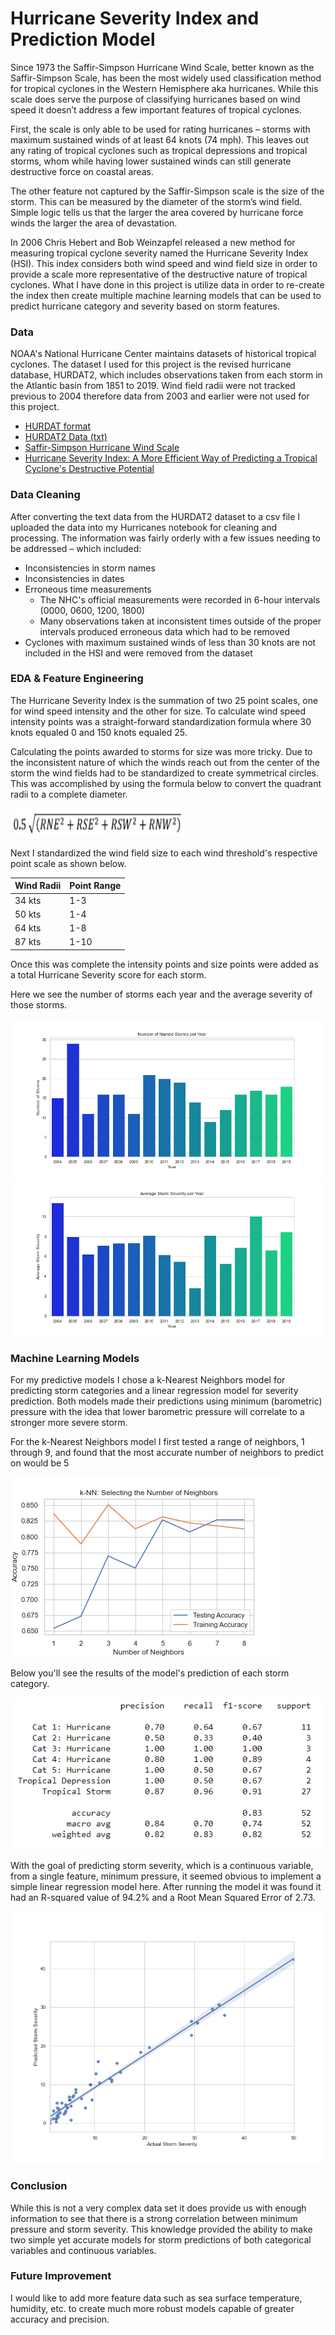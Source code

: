 # Hurricane Severity Index and Prediction Model

Since 1973 the Saffir-Simpson Hurricane Wind Scale, better known as the Saffir-Simpson Scale, has been the most widely used classification method for tropical cyclones in the Western Hemisphere aka hurricanes. While this scale does serve the purpose of classifying hurricanes based on wind speed it doesn’t address a few important features of tropical cyclones. 

First, the scale is only able to be used for rating hurricanes – storms with maximum sustained winds of at least 64 knots (74 mph). This leaves out any rating of tropical cyclones such as tropical depressions and tropical storms, whom while having lower sustained winds can still generate destructive force on coastal areas.

The other feature not captured by the Saffir-Simpson scale is the size of the storm. This can be measured by the diameter of the storm’s wind field. Simple logic tells us that the larger the area covered by hurricane force winds the larger the area of devastation. 

In 2006 Chris Hebert and Bob Weinzapfel released a new method for measuring tropical cyclone severity named the Hurricane Severity Index (HSI). This index considers both wind speed and wind field size in order to provide a scale more representative of the destructive nature of tropical cyclones. What I have done in this project is utilize data in order to re-create the index then create multiple machine learning models that can be used to predict hurricane category and severity based on storm features.

### Data

NOAA's National Hurricane Center maintains datasets of historical tropical cyclones. The dataset I used for this project is the revised hurricane database, HURDAT2, which includes observations taken from each storm in the Atlantic basin from 1851 to 2019. Wind field radii were not tracked previous to 2004 therefore data from 2003 and earlier were not used for this project. 

* [HURDAT format](https://www.nhc.noaa.gov/data/hurdat/hurdat2-format-nov2019.pdf)
* [HURDAT2 Data (txt)](https://www.nhc.noaa.gov/data/hurdat/hurdat2-1851-2019-052520.txt)
* [Saffir-Simpson Hurricane Wind Scale](https://www.nhc.noaa.gov/aboutsshws.php)
* [Hurricane Severity Index: A More Efficient Way of Predicting a Tropical Cyclone's Destructive Potential](https://ams.confex.com/ams/29Hurricanes/techprogram/paper_168529.htm)

### Data Cleaning

After converting the text data from the HURDAT2 dataset to a csv file I uploaded the data into my Hurricanes notebook for cleaning and processing. The information was fairly orderly with a few issues needing to be addressed – which included:

* Inconsistencies in storm names
* Inconsistencies in dates
* Erroneous time measurements
  * The NHC's official measurements were recorded in 6-hour intervals (0000, 0600, 1200, 1800)
  * Many observations taken at inconsistent times outside of the proper intervals produced erroneous data which had to be removed
* Cyclones with maximum sustained winds of less than 30 knots are not included in the HSI and were removed from the dataset

### EDA & Feature Engineering

The Hurricane Severity Index is the summation of two 25 point scales, one for wind speed intensity and the other for size. To calculate wind speed intensity points was a straight-forward standardization formula where 30 knots equaled 0 and 150 knots equaled 25.

Calculating the points awarded to storms for size was more tricky. Due to the inconsistent nature of which the winds reach out from the center of the storm the wind fields had to be standardized to create symmetrical circles. This was accomplished by using the formula below to convert the quadrant radii to a complete diameter.

![Wind Field Formula](https://github.com/jabsneve/hurricanes_capstone/blob/main/Images/wind_field_formula.png)

Next I standardized the wind field size to each wind threshold's respective point scale as shown below.

Wind Radii | Point Range
---------- | -----------
34 kts | 1-3
50 kts | 1-4
64 kts | 1-8
87 kts | 1-10

Once this was complete the intensity points and size points were added as a total Hurricane Severity score for each storm.

Here we see the number of storms each year and the average severity of those storms.

![Named storms per year](https://github.com/jabsneve/hurricanes_capstone/blob/main/Images/storm_count.png)
![Average storm severity per year](https://github.com/jabsneve/hurricanes_capstone/blob/main/Images/avg_severity.png)

### Machine Learning Models

For my predictive models I chose a k-Nearest Neighbors model for predicting storm categories and a linear regression model for severity prediction. Both models made their predictions using minimum (barometric) pressure with the idea that lower barometric pressure will correlate to a stronger more severe storm.

For the k-Nearest Neighbors model I first tested a range of neighbors, 1 through 9, and found that the most accurate number of neighbors to predict on would be 5

![Selecting the number of neighbors](https://github.com/jabsneve/hurricanes_capstone/blob/main/Images/knn_accuracy.png)

Below you'll see the results of the model's prediction of each storm category.

![Classification report](https://github.com/jabsneve/hurricanes_capstone/blob/main/Images/classification_report.png)

With the goal of predicting storm severity, which is a continuous variable, from a single feature, minimum pressure, it seemed obvious to implement a simple linear regression model here. After running the model it was found it had an R-squared value of 94.2% and a Root Mean Squared Error of 2.73.

![Predicted vs actual severity](https://github.com/jabsneve/hurricanes_capstone/blob/main/Images/severity_regression.png)

### Conclusion

While this is not a very complex data set it does provide us with enough information to see that there is a strong correlation between minimum pressure and storm severity. This knowledge provided the ability to make two simple yet accurate models for storm predictions of both categorical variables and continuous variables.

### Future Improvement

I would like to add more feature data such as sea surface temperature, humidity, etc. to create much more robust models capable of greater accuracy and precision.
